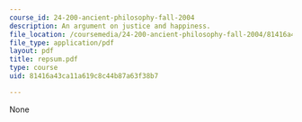 ```yaml
---
course_id: 24-200-ancient-philosophy-fall-2004
description: An argument on justice and happiness.
file_location: /coursemedia/24-200-ancient-philosophy-fall-2004/81416a43ca11a619c8c44b87a63f38b7_repsum.pdf
file_type: application/pdf
layout: pdf
title: repsum.pdf
type: course
uid: 81416a43ca11a619c8c44b87a63f38b7

---
```

None